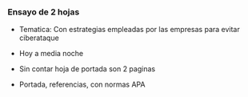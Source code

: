 ### Ensayo de 2 hojas

* Tematica:  Con estrategias empleadas por las empresas para evitar ciberataque 

* Hoy a media noche
  
* Sin contar hoja de portada son 2 paginas
  
* Portada, referencias, con normas APA
  
